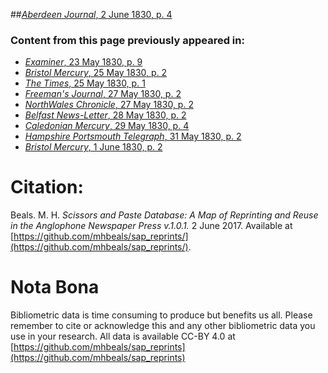 ##[*Aberdeen Journal*, 2 June 1830, p. 4](https://mhbeals.github.io/sap_html/Aberdeen-Journal/Aberdeen-Journal-2-June-1830-p-4)

### Content from this page previously appeared in:
+ [*Examiner*, 23 May 1830, p. 9](https://mhbeals.github.io/sap_html/Examiner/Examiner-23-May-1830-p-9)
+ [*Bristol Mercury*, 25 May 1830, p. 2](https://mhbeals.github.io/sap_html/Bristol-Mercury/Bristol-Mercury-25-May-1830-p-2)
+ [*The Times*, 25 May 1830, p. 1](https://mhbeals.github.io/sap_html/The-Times/The-Times-25-May-1830-p-1)
+ [*Freeman's Journal*, 27 May 1830, p. 2](https://mhbeals.github.io/sap_html/Freeman's-Journal/Freeman's-Journal-27-May-1830-p-2)
+ [*NorthWales Chronicle*, 27 May 1830, p. 2](https://mhbeals.github.io/sap_html/NorthWales-Chronicle/NorthWales-Chronicle-27-May-1830-p-2)
+ [*Belfast News-Letter*, 28 May 1830, p. 2](https://mhbeals.github.io/sap_html/Belfast-News-Letter/Belfast-News-Letter-28-May-1830-p-2)
+ [*Caledonian Mercury*, 29 May 1830, p. 4](https://mhbeals.github.io/sap_html/Caledonian-Mercury/Caledonian-Mercury-29-May-1830-p-4)
+ [*Hampshire Portsmouth Telegraph*, 31 May 1830, p. 2](https://mhbeals.github.io/sap_html/Hampshire-Portsmouth-Telegraph/Hampshire-Portsmouth-Telegraph-31-May-1830-p-2)
+ [*Bristol Mercury*, 1 June 1830, p. 2](https://mhbeals.github.io/sap_html/Bristol-Mercury/Bristol-Mercury-1-June-1830-p-2)
                    
# Citation: 

Beals. M. H. *Scissors and Paste Database: A Map of Reprinting and Reuse in the Anglophone Newspaper Press v.1.0.1.* 2 June 2017. Available at [https://github.com/mhbeals/sap_reprints/](https://github.com/mhbeals/sap_reprints/). 
                    
# Nota Bona

Bibliometric data is time consuming to produce but benefits us all. Please remember to cite or acknowledge this and any other bibliometric data you use in your research. All data is available CC-BY 4.0 at [https://github.com/mhbeals/sap_reprints](https://github.com/mhbeals/sap_reprints)